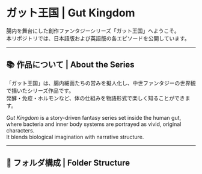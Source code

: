 
# ガット王国 | Gut Kingdom

腸内を舞台にした創作ファンタジーシリーズ「ガット王国」へようこそ。  
本リポジトリでは、日本語版および英語版の各エピソードを公開しています。

---

## 📚 作品について | About the Series

「ガット王国」は、腸内細菌たちの営みを擬人化し、中世ファンタジーの世界観で描いたシリーズ作品です。  
発酵・免疫・ホルモンなど、体の仕組みを物語形式で楽しく知ることができます。

*Gut Kingdom* is a story-driven fantasy series set inside the human gut, where bacteria and inner body systems are portrayed as vivid, original characters.  
It blends biological imagination with narrative structure.

---

## 📂 フォルダ構成 | Folder Structure